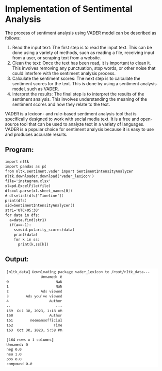 # Implementation of Sentimental Analysis

The process of sentiment analysis using VADER model can be described as follows:

1. Read the input text: The first step is to read the input text. This can be done using a variety of methods, such as reading a file, receiving input from a user, or scraping text from a website.
2. Clean the text: Once the text has been read, it is important to clean it. This involves removing any punctuation, stop words, or other noise that could interfere with the sentiment analysis process.
3. Calculate the sentiment scores: The next step is to calculate the sentiment scores for the text. This is done by using a sentiment analysis model, such as VADER.
4. Interpret the results: The final step is to interpret the results of the sentiment analysis. This involves understanding the meaning of the sentiment scores and how they relate to the text.

VADER is a lexicon- and rule-based sentiment analysis tool that is specifically designed to work with social media text. It is a free and open-source tool that can be used to analyze text in a variety of languages. VADER is a popular choice for sentiment analysis because it is easy to use and produces accurate results.

## Program:
```python3
import nltk
import pandas as pd
from nltk.sentiment.vader import SentimentIntensityAnalyzer
nltk.downloader.download('vader_lexicon')
file='instagram.xlsx'
xl=pd.ExcelFile(file)
dfs=xl.parse(xl.sheet_names[0])
# dfs=list(dfs['Timeline'])
print(dfs)
sid=SentimentIntensityAnalyzer()
str1='UTC+05:30'
for data in dfs:
  a=data.find(str1)
  if(a==-1):
    ss=sid.polarity_scores(data)
    print(data)
    for k in ss:
      print(k,ss[k])
```

## Output:
![image](1.png)

